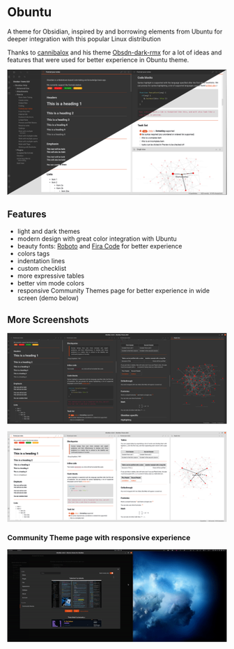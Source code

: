 # Obuntu
A theme for Obsidian, inspired by and borrowing elements from Ubuntu for deeper integration with this popular Linux distribution

Thanks to [cannibalox](https://github.com/cannibalox) and his theme
[Obsdn-dark-rmx](https://github.com/cannibalox/Obsdn-dark-rmx) for a lot of ideas and features that were used for better experience in Obuntu theme.

![Obuntu theme](screenshot.jpg)

## Features

- light and dark themes
- modern design with great color integration with Ubuntu
- beauty fonts: [Roboto](https://fonts.google.com/specimen/Roboto) and [Fira Code](https://fonts.google.com/specimen/Fira+Code) for better experience
- colors tags
- indentation lines
- custom checklist
- more expressive tables
- better vim mode colors
- responsive Community Themes page for better experience in wide screen (demo below)
 
 ## More Screenshots

 ![Dark Theme](screenshot-dark.png)

 ![Light Theme](screenshot-light.png)

 ### Community Theme page with responsive experience

 ![Community Theme page](demo-community-themes-page-responsive.gif) 